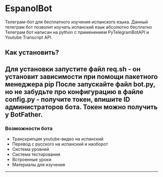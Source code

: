 # EspanolBot
Телеграм-бот для бесплатного изучения испанского языка. Данный телеграм бот позволит изучать испанский язык абсолютно бесплатно
Телеграм бот написан на python с применением PyTelegramBotAPI и Youtube Transcript API.
## Как установить?
Для установки запустите файл req.sh - он установит зависимости при помощи пакетного менеджера pip
После запускайте файл bot.py, но не забудьте про конфигурацию в файле config.py - получите токен, впишите ID администраторов бота.
Токен можно получить у BotFather.
---
### Возможности бота
 + Транскрипция youtube-видео на испанский
 + Перевод с русского на испанский и наоборот
 + Система уровней
 + Система тестирования
 + Встроенные уроки
 + Материалы для изучения
---
